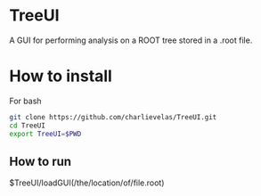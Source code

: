 # TreeUI
A GUI for performing analysis on a ROOT tree stored in a .root file.

# How to install
For bash
```bash
git clone https://github.com/charlievelas/TreeUI.git
cd TreeUI
export TreeUI=$PWD
```

## How to run
  $TreeUI/loadGUI(/the/location/of/file.root)
